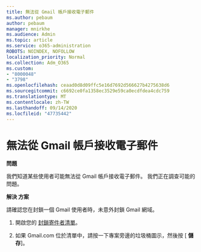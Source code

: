 ```yaml
---
title: 無法從 Gmail 帳戶接收電子郵件
ms.author: pebaum
author: pebaum
manager: mnirkhe
ms.audience: Admin
ms.topic: article
ms.service: o365-administration
ROBOTS: NOINDEX, NOFOLLOW
localization_priority: Normal
ms.collection: Adm_O365
ms.custom:
- "8000048"
- "3798"
ms.openlocfilehash: ceaad0d8d09ffc5e16d7692d566627b4275638d6
ms.sourcegitcommit: c6692ce0fa1358ec3529e59ca0ecdfdea4cdc759
ms.translationtype: MT
ms.contentlocale: zh-TW
ms.lasthandoff: 09/14/2020
ms.locfileid: "47735442"
---
```

# <a name="unable-to-receive-email-from-gmail-accounts"></a>無法從 Gmail 帳戶接收電子郵件

**問題**

我們知道某些使用者可能無法從 Gmail 帳戶接收電子郵件。 我們正在調查可能的問題。

**解決 方案**

請確認您在封鎖一個 Gmail 使用者時，未意外封鎖 Gmail 網域。

1. 開啟您的 [封鎖寄件者清單](https://go.microsoft.com/fwlink/?linkid=2121010)。

2. 如果 Gmail.com 位於清單中，請按一下專案旁邊的垃圾桶圖示，然後按 [ **儲存**]。
